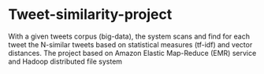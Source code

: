 # Tweet-similarity-project

With a given tweets corpus (big-data), the system scans and find for each tweet the N-similar tweets based on statistical measures (tf-idf) and vector distances.
The project based on Amazon Elastic Map-Reduce (EMR) service and Hadoop distributed file system
